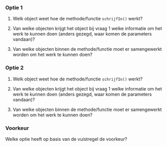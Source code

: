 

### Optie 1

1. Welk object weet hoe de methode/functie `schrijfIn()` werkt?
>

2. Van welke objecten krijgt het object bij vraag 1 welke informatie om het werk te kunnen doen (anders gezegd, waar komen de parameters vandaan)?
>

3. Van welke objecten binnen de methode/functie moet er samengewerkt worden om het werk te kunnen doen?
>

### Optie 2

1. Welk object weet hoe de methode/functie `schrijfIn()` werkt?
>

2. Van welke objecten krijgt het object bij vraag 1 welke informatie om het werk te kunnen doen (anders gezegd, waar komen de parameters vandaan)?
>

3. Van welke objecten binnen de methode/functie moet er samengewerkt worden om het werk te kunnen doen?
> 

### Voorkeur

Welke optie heeft op basis van de vuistregel de voorkeur?
> 